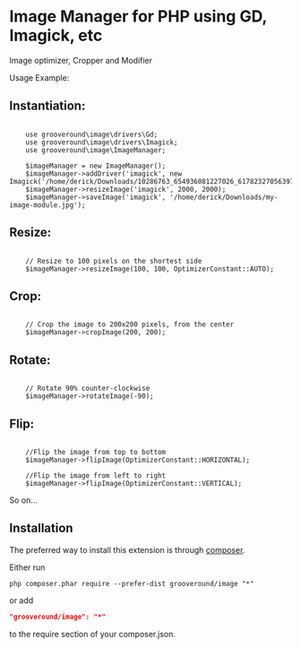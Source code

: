 Image Manager for PHP using GD, Imagick, etc
=======================
Image optimizer, Cropper and Modifier

Usage Example:

Instantiation:
-------------

~~~

    use grooveround\image\drivers\Gd;
    use grooveround\image\drivers\Imagick;
    use grooveround\image\ImageManager;

    $imageManager = new ImageManager();
    $imageManager->addDriver('imagick', new Imagick('/home/derick/Downloads/10286763_654936081227026_6178232705639774364_o.jpg'));
    $imageManager->resizeImage('imagick', 2000, 2000);
    $imageManager->saveImage('imagick', '/home/derick/Downloads/my-image-module.jpg');

~~~


Resize:
------

~~~

    // Resize to 100 pixels on the shortest side
    $imageManager->resizeImage(100, 100, OptimizerConstant::AUTO);

~~~

Crop:
----

~~~

    // Crop the image to 200x200 pixels, from the center
    $imageManager->cropImage(200, 200);

~~~

Rotate:
-------

~~~

    // Rotate 90% counter-clockwise
    $imageManager->rotateImage(-90);

~~~


Flip:
-----

~~~

    //Flip the image from top to bottom
    $imageManager->flipImage(OptimizerConstant::HORIZONTAL);

    //Flip the image from left to right
    $imageManager->flipImage(OptimizerConstant::VERTICAL);

~~~

So on...

Installation
------------

The preferred way to install this extension is through [composer](http://getcomposer.org/download/).

Either run

```
php composer.phar require --prefer-dist grooveround/image "*"
```

or add

```json
"grooveround/image": "*"
```

to the require section of your composer.json.